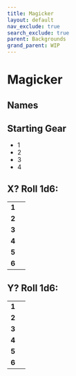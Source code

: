 ```yaml
---
title: Magicker
layout: default
nav_exclude: true
search_exclude: true
parent: Backgrounds
grand_parent: WIP
---
```


# Magicker

> 

## Names

## Starting Gear
 
- 1
- 2
- 3
- 4

## X? Roll 1d6:

|       |     |
| ----- | --- |
| **1** |     |
| **2** |     |
| **3** |     |
| **4** |     |
| **5** |     |
| **6** |     |

## Y? Roll 1d6:

|       |     |
| ----- | --- |
| **1** |     |
| **2** |     |
| **3** |     |
| **4** |     |
| **5** |     |
| **6** |     |
